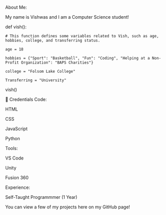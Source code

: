 About Me:

My name is Vishwas and I am a Computer Science student!


def vish():

    # This function defines some variables related to Vish, such as age, hobbies, college, and transferring status.

    age = 18
    
    hobbies = {"Sport": "Basketball", "Fun": "Coding", "Helping at a Non-Profit Organization": "BAPS Charities"}
    
    college = "Folsom Lake College"
    
    Transferring = "University"

    
vish()
  

💼 Credentials
Code:

HTML

CSS

JavaScript

Python 

Tools:

VS Code

Unity

Fusion 360 

Experience:

Self-Taught Programmmer (1 Year) 

You can view a few of my projects here on my GitHub page!
